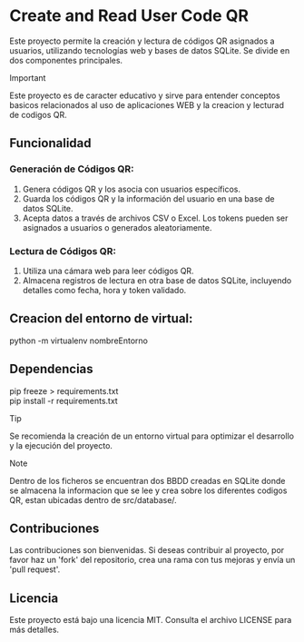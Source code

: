 # Create and Read User Code QR
Este proyecto permite la creación y lectura de códigos QR asignados a usuarios, utilizando tecnologías web y bases de datos SQLite. Se divide en dos componentes principales.

> [!IMPORTANT]
Este proyecto es de caracter educativo y sirve para entender conceptos basicos relacionados al uso de aplicaciones WEB y la creacion y lecturad de codigos QR.

## Funcionalidad
### Generación de Códigos QR:
1. Genera códigos QR y los asocia con usuarios específicos.
2. Guarda los códigos QR y la información del usuario en una base de datos SQLite.
3. Acepta datos a través de archivos CSV o Excel. Los tokens pueden ser asignados a usuarios o generados aleatoriamente.

### Lectura de Códigos QR:
1. Utiliza una cámara web para leer códigos QR.
2. Almacena registros de lectura en otra base de datos SQLite, incluyendo detalles como fecha, hora y token validado.

## Creacion del entorno de virtual:
python -m virtualenv nombreEntorno

## Dependencias
pip freeze > requirements.txt  
pip install -r requirements.txt

> [!TIP]
Se recomienda la creación de un entorno virtual para optimizar el desarrollo y la ejecución del proyecto.

> [!NOTE]
Dentro de los ficheros se encuentran dos BBDD creadas en SQLite donde se almacena la informacion que se lee y crea sobre los diferentes codigos QR, estan ubicadas dentro de src/database/.

## Contribuciones
Las contribuciones son bienvenidas. Si deseas contribuir al proyecto, por favor haz un 'fork' del repositorio, crea una rama con tus mejoras y envía un 'pull request'.

## Licencia
Este proyecto está bajo una licencia MIT. Consulta el archivo LICENSE para más detalles.
